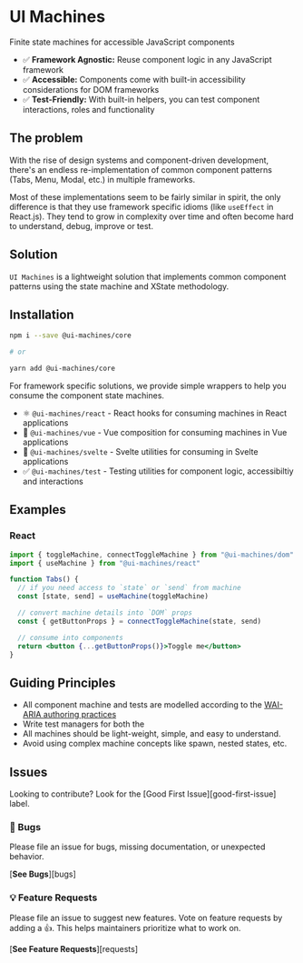 # UI Machines

Finite state machines for accessible JavaScript components

- ✅ **Framework Agnostic:** Reuse component logic in any JavaScript framework
- ✅ **Accessible:** Components come with built-in accessibility considerations
  for DOM frameworks
- ✅ **Test-Friendly:** With built-in helpers, you can test component
  interactions, roles and functionality

## The problem

With the rise of design systems and component-driven development, there's an
endless re-implementation of common component patterns (Tabs, Menu, Modal, etc.)
in multiple frameworks.

Most of these implementations seem to be fairly similar in spirit, the only
difference is that they use framework specific idioms (like `useEffect` in
React.js). They tend to grow in complexity over time and often become hard to
understand, debug, improve or test.

## Solution

`UI Machines` is a lightweight solution that implements common component
patterns using the state machine and XState methodology.

## Installation

```sh
npm i --save @ui-machines/core

# or

yarn add @ui-machines/core
```

For framework specific solutions, we provide simple wrappers to help you consume
the component state machines.

- ⚛️ `@ui-machines/react` - React hooks for consuming machines in React
  applications
- 💚 `@ui-machines/vue` - Vue composition for consuming machines in Vue
  applications
- 🎷 `@ui-machines/svelte` - Svelte utilities for consuming in Svelte
  applications
- ✅ `@ui-machines/test` - Testing utilities for component logic, accessibiltiy
  and interactions

## Examples

### React

```jsx
import { toggleMachine, connectToggleMachine } from "@ui-machines/dom"
import { useMachine } from "@ui-machines/react"

function Tabs() {
  // if you need access to `state` or `send` from machine
  const [state, send] = useMachine(toggleMachine)

  // convert machine details into `DOM` props
  const { getButtonProps } = connectToggleMachine(state, send)

  // consume into components
  return <button {...getButtonProps()}>Toggle me</button>
}
```

## Guiding Principles

- All component machine and tests are modelled according to the
  [WAI-ARIA authoring practices](https://www.w3.org/TR/wai-aria-practices/)
- Write test managers for both the
- All machines should be light-weight, simple, and easy to understand.
- Avoid using complex machine concepts like spawn, nested states, etc.

## Issues

Looking to contribute? Look for the [Good First Issue][good-first-issue] label.

### 🐛 Bugs

Please file an issue for bugs, missing documentation, or unexpected behavior.

[**See Bugs**][bugs]

### 💡 Feature Requests

Please file an issue to suggest new features. Vote on feature requests by adding
a 👍. This helps maintainers prioritize what to work on.

[**See Feature Requests**][requests]
